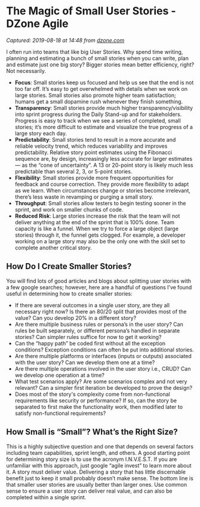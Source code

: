 # The Magic of Small User Stories - DZone Agile

_Captured: 2019-08-18 at 14:48 from [dzone.com](https://dzone.com/articles/the-magic-of-small-user-stories?edition=518297&utm_source=Daily%20Digest&utm_medium=email&utm_campaign=Daily%20Digest%202019-08-17)_

I often run into teams that like big User Stories. Why spend time writing, planning and estimating a bunch of small stories when you can write, plan and estimate just one big story? Bigger stories mean better efficiency, right? Not necessarily.

  * **Focus**: Small stories keep us focused and help us see that the end is not too far off. It’s easy to get overwhelmed with details when we work on large stories. Small stories also promote higher team satisfaction; humans get a small dopamine rush whenever they finish something.
  * **Transparency**: Small stories provide much higher transparency/visibility into sprint progress during the Daily Stand-up and for stakeholders. Progress is easy to track when we see a series of completed, small stories; it’s more difficult to estimate and visualize the true progress of a large story each day.
  * **Predictability**: Small stories tend to result in a more accurate and reliable velocity trend, which reduces variability and improves predictability. Relative story point estimates using the Fibonacci sequence are, by design, increasingly less accurate for larger estimates — as the “cone of uncertainty”. A 13 or 20-point story is likely much less predictable than several 2, 3, or 5-point stories.
  * **Flexibility**: Small stories provide more frequent opportunities for feedback and course correction. They provide more flexibility to adapt as we learn. When circumstances change or stories become irrelevant, there’s less waste in revamping or purging a small story.
  * **Throughput**: Small stories allow testers to begin testing sooner in the sprint, and work on smaller chunks of code.
  * **Reduced Risk**: Large stories increase the risk that the team will not deliver anything at the end of the sprint that is 100% done. Team capacity is like a funnel. When we try to force a large object (large stories) through it, the funnel gets clogged. For example, a developer working on a large story may also be the only one with the skill set to complete another critical story.

## **How Do I Create Smaller Stories?**

You will find lots of good articles and blogs about splitting user stories with a few google searches; however, here are a handful of questions I’ve found useful in determining how to create smaller stories:

  * If there are several outcomes in a single user story, are they all necessary right now? Is there an 80/20 split that provides most of the value? Can you develop 20% in a different story?
  * Are there multiple business rules or persona’s in the user story? Can rules be built separately, or different persona’s handled in separate stories? Can simpler rules suffice for now to get it working?
  * Can the “happy path” be coded first without all the exception conditions? Exception conditions can often be put into additional stories.
  * Are there multiple platforms or interfaces (inputs or outputs) associated with the user story? Can we develop them one at a time?
  * Are there multiple operations involved in the user story i.e., CRUD? Can we develop one operation at a time?
  * What test scenarios apply? Are some scenarios complex and not very relevant? Can a simpler first iteration be developed to prove the design?
  * Does most of the story's complexity come from non-functional requirements like security or performance? If so, can the story be separated to first make the functionality work, then modified later to satisfy non-functional requirements?

## **How Small is “Small”? What’s the Right Size?**

This is a highly subjective question and one that depends on several factors including team capabilities, sprint length, and others. A good starting point for determining story size is to use the acronym I.N.V.E.S.T. If you are unfamiliar with this approach, just google “agile invest” to learn more about it. A story must deliver value. Delivering a story that has little discernable benefit just to keep it small probably doesn’t make sense. The bottom line is that smaller user stories are usually better than larger ones. Use common sense to ensure a user story can deliver real value, and can also be completed within a single sprint.
